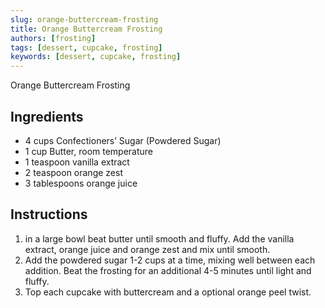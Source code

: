 ```yaml
---
slug: orange-buttercream-frosting
title: Orange Buttercream Frosting
authors: [frosting]
tags: [dessert, cupcake, frosting]
keywords: [dessert, cupcake, frosting]
---
```


Orange Buttercream Frosting
<!-- <img src="/img/Creamy-chicken-gnocchi.jpg" alt="Creamy Chicken And Gnocchi Picture" width="800" height="670" /> -->

<!-- truncate -->


## Ingredients
- 4 cups Confectioners’ Sugar (Powdered Sugar)
- 1 cup Butter, room temperature
- 1 teaspoon vanilla extract
- 2 teaspoon orange zest
- 3 tablespoons orange juice

## Instructions 
1.  in a large bowl beat butter until smooth and fluffy. Add the vanilla extract, orange juice and orange zest and mix until smooth.
2. Add the powdered sugar 1-2 cups at a time, mixing well between each addition. Beat the frosting for an additional 4-5 minutes until light and fluffy.
3. Top each cupcake with buttercream and a optional orange peel twist.